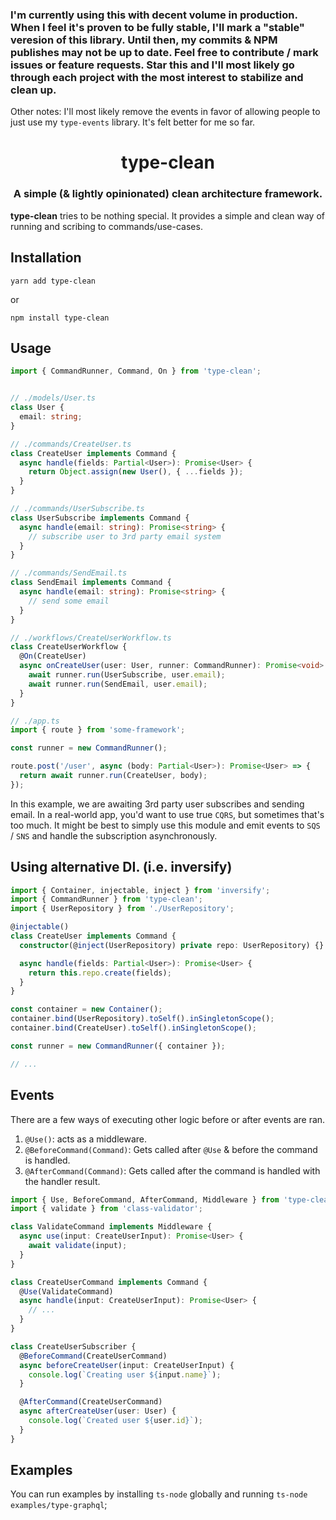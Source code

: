 ### I'm currently using this with decent volume in production.  When I feel it's proven to be fully stable, I'll mark a "stable" veresion of this library.  Until then, my commits & NPM publishes may not be up to date.  Feel free to contribute / mark issues or feature requests.  Star this and I'll most likely go through each project with the most interest to stabilize and clean up.

Other notes: I'll most likely remove the events in favor of allowing people to just use my `type-events` library.  It's felt better for me so far.

<h1 align="center" style="border-bottom: none;">type-clean</h1>
<h3 align="center">A simple (& lightly opinionated) clean architecture framework.</h3>

**type-clean** tries to be nothing special.  It provides a simple and clean way of running and scribing to commands/use-cases.

## Installation

```
yarn add type-clean
```

or

```
npm install type-clean
```

## Usage

```typescript
import { CommandRunner, Command, On } from 'type-clean';


// ./models/User.ts
class User {
  email: string;
}

// ./commands/CreateUser.ts
class CreateUser implements Command {
  async handle(fields: Partial<User>): Promise<User> {
    return Object.assign(new User(), { ...fields });
  }
}

// ./commands/UserSubscribe.ts
class UserSubscribe implements Command {
  async handle(email: string): Promise<string> {
    // subscribe user to 3rd party email system
  }
}

// ./commands/SendEmail.ts
class SendEmail implements Command {
  async handle(email: string): Promise<string> {
    // send some email
  }
}

// ./workflows/CreateUserWorkflow.ts
class CreateUserWorkflow {
  @On(CreateUser)
  async onCreateUser(user: User, runner: CommandRunner): Promise<void> {
    await runner.run(UserSubscribe, user.email);
    await runner.run(SendEmail, user.email);
  }
}

// ./app.ts
import { route } from 'some-framework';

const runner = new CommandRunner();

route.post('/user', async (body: Partial<User>): Promise<User> => {
  return await runner.run(CreateUser, body);
});
```

In this example, we are awaiting 3rd party user subscribes and sending email.  In a real-world app, you'd want to use true `CQRS`, but sometimes that's too much.  It might be best to simply use this module and emit events to `SQS` / `SNS` and handle the subscription asynchronously.

## Using alternative DI. (i.e. inversify)

```typescript
import { Container, injectable, inject } from 'inversify';
import { CommandRunner } from 'type-clean';
import { UserRepository } from './UserRepository';

@injectable()
class CreateUser implements Command {
  constructor(@inject(UserRepository) private repo: UserRepository) {}

  async handle(fields: Partial<User>): Promise<User> {
    return this.repo.create(fields);
  }
}

const container = new Container();
container.bind(UserRepository).toSelf().inSingletonScope();
container.bind(CreateUser).toSelf().inSingletonScope();

const runner = new CommandRunner({ container });

// ...
```

## Events

There are a few ways of executing other logic before or after events are ran.

1. `@Use()`: acts as a middleware.
2. `@BeforeCommand(Command)`: Gets called after `@Use` & before the command is handled.
3. `@AfterCommand(Command)`: Gets called after the command is handled with the handler result.

```typescript
import { Use, BeforeCommand, AfterCommand, Middleware } from 'type-clean';
import { validate } from 'class-validator';

class ValidateCommand implements Middleware {
  async use(input: CreateUserInput): Promise<User> {
    await validate(input);
  }
}

class CreateUserCommand implements Command {
  @Use(ValidateCommand)
  async handle(input: CreateUserInput): Promise<User> {
    // ...
  }
}

class CreateUserSubscriber {
  @BeforeCommand(CreateUserCommand)
  async beforeCreateUser(input: CreateUserInput) {
    console.log(`Creating user ${input.name}`);
  }

  @AfterCommand(CreateUserCommand)
  async afterCreateUser(user: User) {
    console.log(`Created user ${user.id}`);
  }
}
```

## Examples

You can run examples by installing `ts-node` globally and running `ts-node examples/type-graphql`;
